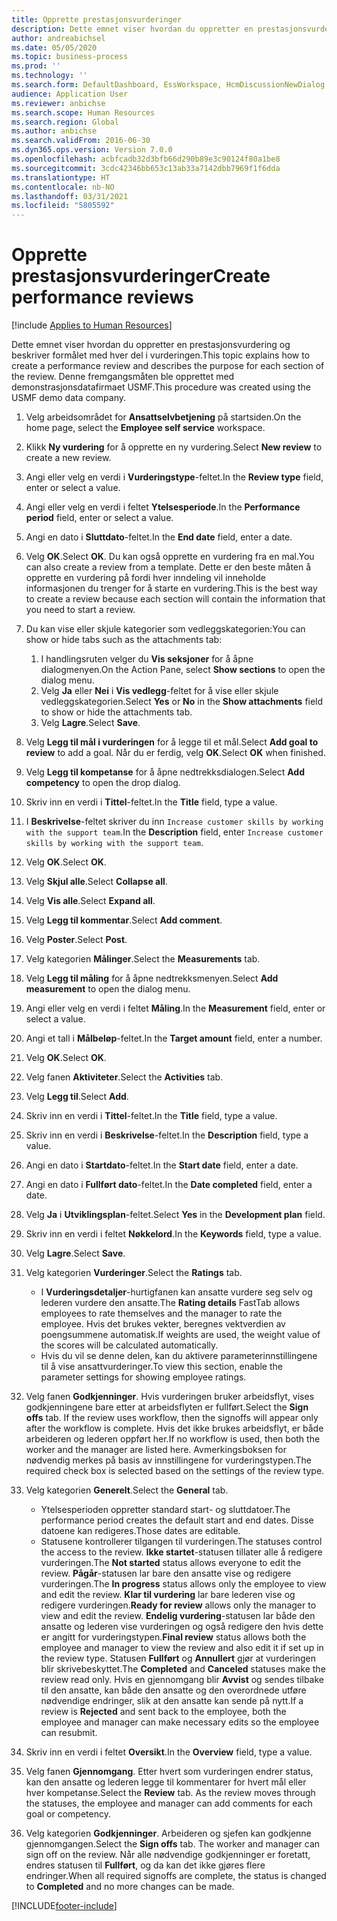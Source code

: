 ```yaml
---
title: Opprette prestasjonsvurderinger
description: Dette emnet viser hvordan du oppretter en prestasjonsvurdering og beskriver formålet med hver del i vurderingen.
author: andreabichsel
ms.date: 05/05/2020
ms.topic: business-process
ms.prod: ''
ms.technology: ''
ms.search.form: DefaultDashboard, EssWorkspace, HcmDiscussionNewDialog, HcmDiscussion, HcmDiscussionChangeSettings, HcmDiscussionAddGoalDialog, HcmTopicCreate, HcmMeasurementDetailDialog, HcmPerfJournalAdd, HcmEmployeeDevelopmentWorkspace
audience: Application User
ms.reviewer: anbichse
ms.search.scope: Human Resources
ms.search.region: Global
ms.author: anbichse
ms.search.validFrom: 2016-06-30
ms.dyn365.ops.version: Version 7.0.0
ms.openlocfilehash: acbfcadb32d3bfb66d290b89e3c90124f80a1be8
ms.sourcegitcommit: 3cdc42346bb653c13ab33a7142dbb7969f1f6dda
ms.translationtype: HT
ms.contentlocale: nb-NO
ms.lasthandoff: 03/31/2021
ms.locfileid: "5805592"
---
```

# <a name="create-performance-reviews"></a><span data-ttu-id="ec32a-103">Opprette prestasjonsvurderinger</span><span class="sxs-lookup"><span data-stu-id="ec32a-103">Create performance reviews</span></span>

[!include [Applies to Human Resources](../includes/applies-to-hr.md)]


<span data-ttu-id="ec32a-104">Dette emnet viser hvordan du oppretter en prestasjonsvurdering og beskriver formålet med hver del i vurderingen.</span><span class="sxs-lookup"><span data-stu-id="ec32a-104">This topic explains how to create a performance review and describes the purpose for each section of the review.</span></span> <span data-ttu-id="ec32a-105">Denne fremgangsmåten ble opprettet med demonstrasjonsdatafirmaet USMF.</span><span class="sxs-lookup"><span data-stu-id="ec32a-105">This procedure was created using the USMF demo data company.</span></span>

1. <span data-ttu-id="ec32a-106">Velg arbeidsområdet for **Ansattselvbetjening** på startsiden.</span><span class="sxs-lookup"><span data-stu-id="ec32a-106">On the home page, select the **Employee self service** workspace.</span></span>
2. <span data-ttu-id="ec32a-107">Klikk **Ny vurdering** for å opprette en ny vurdering.</span><span class="sxs-lookup"><span data-stu-id="ec32a-107">Select **New review** to create a new review.</span></span>
3. <span data-ttu-id="ec32a-108">Angi eller velg en verdi i **Vurderingstype**-feltet.</span><span class="sxs-lookup"><span data-stu-id="ec32a-108">In the **Review type** field, enter or select a value.</span></span>
4. <span data-ttu-id="ec32a-109">Angi eller velg en verdi i feltet **Ytelsesperiode**.</span><span class="sxs-lookup"><span data-stu-id="ec32a-109">In the **Performance period** field, enter or select a value.</span></span>
5. <span data-ttu-id="ec32a-110">Angi en dato i **Sluttdato**-feltet.</span><span class="sxs-lookup"><span data-stu-id="ec32a-110">In the **End date** field, enter a date.</span></span>
6. <span data-ttu-id="ec32a-111">Velg **OK**.</span><span class="sxs-lookup"><span data-stu-id="ec32a-111">Select **OK**.</span></span> <span data-ttu-id="ec32a-112">Du kan også opprette en vurdering fra en mal.</span><span class="sxs-lookup"><span data-stu-id="ec32a-112">You can also create a review from a template.</span></span> <span data-ttu-id="ec32a-113">Dette er den beste måten å opprette en vurdering på fordi hver inndeling vil inneholde informasjonen du trenger for å starte en vurdering.</span><span class="sxs-lookup"><span data-stu-id="ec32a-113">This is the best way to create a review because each section will contain the information that you need to start a review.</span></span>  
7. <span data-ttu-id="ec32a-114">Du kan vise eller skjule kategorier som vedleggskategorien:</span><span class="sxs-lookup"><span data-stu-id="ec32a-114">You can show or hide tabs such as the attachments tab:</span></span>

    1. <span data-ttu-id="ec32a-115">I handlingsruten velger du **Vis seksjoner** for å åpne dialogmenyen.</span><span class="sxs-lookup"><span data-stu-id="ec32a-115">On the Action Pane, select **Show sections** to open the dialog menu.</span></span>
    1. <span data-ttu-id="ec32a-116">Velg **Ja** eller **Nei** i **Vis vedlegg**-feltet for å vise eller skjule vedleggskategorien.</span><span class="sxs-lookup"><span data-stu-id="ec32a-116">Select **Yes** or **No** in the **Show attachments** field to show or hide the attachments tab.</span></span>
    1. <span data-ttu-id="ec32a-117">Velg **Lagre**.</span><span class="sxs-lookup"><span data-stu-id="ec32a-117">Select **Save**.</span></span>

8. <span data-ttu-id="ec32a-118">Velg **Legg til mål i vurderingen** for å legge til et mål.</span><span class="sxs-lookup"><span data-stu-id="ec32a-118">Select **Add goal to review** to add a goal.</span></span> <span data-ttu-id="ec32a-119">Når du er ferdig, velg **OK**.</span><span class="sxs-lookup"><span data-stu-id="ec32a-119">Select **OK** when finished.</span></span>
9. <span data-ttu-id="ec32a-120">Velg **Legg til kompetanse** for å åpne nedtrekksdialogen.</span><span class="sxs-lookup"><span data-stu-id="ec32a-120">Select **Add competency** to open the drop dialog.</span></span>
10. <span data-ttu-id="ec32a-121">Skriv inn en verdi i **Tittel**-feltet.</span><span class="sxs-lookup"><span data-stu-id="ec32a-121">In the **Title** field, type a value.</span></span>
11. <span data-ttu-id="ec32a-122">I **Beskrivelse**-feltet skriver du inn `Increase customer skills by working with the support team`.</span><span class="sxs-lookup"><span data-stu-id="ec32a-122">In the **Description** field, enter `Increase customer skills by working with the support team`.</span></span>
12. <span data-ttu-id="ec32a-123">Velg **OK**.</span><span class="sxs-lookup"><span data-stu-id="ec32a-123">Select **OK**.</span></span>
13. <span data-ttu-id="ec32a-124">Velg **Skjul alle**.</span><span class="sxs-lookup"><span data-stu-id="ec32a-124">Select **Collapse all**.</span></span>
14. <span data-ttu-id="ec32a-125">Velg **Vis alle**.</span><span class="sxs-lookup"><span data-stu-id="ec32a-125">Select **Expand all**.</span></span>
15. <span data-ttu-id="ec32a-126">Velg **Legg til kommentar**.</span><span class="sxs-lookup"><span data-stu-id="ec32a-126">Select **Add comment**.</span></span>
16. <span data-ttu-id="ec32a-127">Velg **Poster**.</span><span class="sxs-lookup"><span data-stu-id="ec32a-127">Select **Post**.</span></span>
17. <span data-ttu-id="ec32a-128">Velg kategorien **Målinger**.</span><span class="sxs-lookup"><span data-stu-id="ec32a-128">Select the **Measurements** tab.</span></span>
18. <span data-ttu-id="ec32a-129">Velg **Legg til måling** for å åpne nedtrekksmenyen.</span><span class="sxs-lookup"><span data-stu-id="ec32a-129">Select **Add measurement** to open the dialog menu.</span></span>
19. <span data-ttu-id="ec32a-130">Angi eller velg en verdi i feltet **Måling**.</span><span class="sxs-lookup"><span data-stu-id="ec32a-130">In the **Measurement** field, enter or select a value.</span></span>
26. <span data-ttu-id="ec32a-131">Angi et tall i **Målbeløp**-feltet.</span><span class="sxs-lookup"><span data-stu-id="ec32a-131">In the **Target amount** field, enter a number.</span></span>
20. <span data-ttu-id="ec32a-132">Velg **OK**.</span><span class="sxs-lookup"><span data-stu-id="ec32a-132">Select **OK**.</span></span>
21. <span data-ttu-id="ec32a-133">Velg fanen **Aktiviteter**.</span><span class="sxs-lookup"><span data-stu-id="ec32a-133">Select the **Activities** tab.</span></span>
22. <span data-ttu-id="ec32a-134">Velg **Legg til**.</span><span class="sxs-lookup"><span data-stu-id="ec32a-134">Select **Add**.</span></span>
23. <span data-ttu-id="ec32a-135">Skriv inn en verdi i **Tittel**-feltet.</span><span class="sxs-lookup"><span data-stu-id="ec32a-135">In the **Title** field, type a value.</span></span>
24. <span data-ttu-id="ec32a-136">Skriv inn en verdi i **Beskrivelse**-feltet.</span><span class="sxs-lookup"><span data-stu-id="ec32a-136">In the **Description** field, type a value.</span></span>
25. <span data-ttu-id="ec32a-137">Angi en dato i **Startdato**-feltet.</span><span class="sxs-lookup"><span data-stu-id="ec32a-137">In the **Start date** field, enter a date.</span></span>
26. <span data-ttu-id="ec32a-138">Angi en dato i **Fullført dato**-feltet.</span><span class="sxs-lookup"><span data-stu-id="ec32a-138">In the **Date completed** field, enter a date.</span></span>
27. <span data-ttu-id="ec32a-139">Velg **Ja** i **Utviklingsplan**-feltet.</span><span class="sxs-lookup"><span data-stu-id="ec32a-139">Select **Yes** in the **Development plan** field.</span></span>
28. <span data-ttu-id="ec32a-140">Skriv inn en verdi i feltet **Nøkkelord**.</span><span class="sxs-lookup"><span data-stu-id="ec32a-140">In the **Keywords** field, type a value.</span></span>
29. <span data-ttu-id="ec32a-141">Velg **Lagre**.</span><span class="sxs-lookup"><span data-stu-id="ec32a-141">Select **Save**.</span></span>
30. <span data-ttu-id="ec32a-142">Velg kategorien **Vurderinger**.</span><span class="sxs-lookup"><span data-stu-id="ec32a-142">Select the **Ratings** tab.</span></span>  

    - <span data-ttu-id="ec32a-143">I **Vurderingsdetaljer**-hurtigfanen kan ansatte vurdere seg selv og lederen vurdere den ansatte.</span><span class="sxs-lookup"><span data-stu-id="ec32a-143">The **Rating details** FastTab allows employees to rate themselves and the manager to rate the employee.</span></span> <span data-ttu-id="ec32a-144">Hvis det brukes vekter, beregnes vektverdien av poengsummene automatisk.</span><span class="sxs-lookup"><span data-stu-id="ec32a-144">If weights are used, the weight value of the scores will be calculated automatically.</span></span>  
    - <span data-ttu-id="ec32a-145">Hvis du vil se denne delen, kan du aktivere parameterinnstillingene til å vise ansattvurderinger.</span><span class="sxs-lookup"><span data-stu-id="ec32a-145">To view this section, enable the parameter settings for showing employee ratings.</span></span>  

31. <span data-ttu-id="ec32a-146">Velg fanen **Godkjenninger**. Hvis vurderingen bruker arbeidsflyt, vises godkjenningene bare etter at arbeidsflyten er fullført.</span><span class="sxs-lookup"><span data-stu-id="ec32a-146">Select the **Sign offs** tab. If the review uses workflow, then the signoffs will appear only after the workflow is complete.</span></span> <span data-ttu-id="ec32a-147">Hvis det ikke brukes arbeidsflyt, er både arbeideren og lederen oppført her.</span><span class="sxs-lookup"><span data-stu-id="ec32a-147">If no workflow is used, then both the worker and the manager are listed here.</span></span> <span data-ttu-id="ec32a-148">Avmerkingsboksen for nødvendig merkes på basis av innstillingene for vurderingstypen.</span><span class="sxs-lookup"><span data-stu-id="ec32a-148">The required check box is selected based on the settings of the review type.</span></span>  
32. <span data-ttu-id="ec32a-149">Velg kategorien **Generelt**.</span><span class="sxs-lookup"><span data-stu-id="ec32a-149">Select the **General** tab.</span></span>

    - <span data-ttu-id="ec32a-150">Ytelsesperioden oppretter standard start- og sluttdatoer.</span><span class="sxs-lookup"><span data-stu-id="ec32a-150">The performance period creates the default start and end dates.</span></span> <span data-ttu-id="ec32a-151">Disse datoene kan redigeres.</span><span class="sxs-lookup"><span data-stu-id="ec32a-151">Those dates are editable.</span></span>  
    - <span data-ttu-id="ec32a-152">Statusene kontrollerer tilgangen til vurderingen.</span><span class="sxs-lookup"><span data-stu-id="ec32a-152">The statuses control the access to the review.</span></span> <span data-ttu-id="ec32a-153">**Ikke startet**-statusen tillater alle å redigere vurderingen.</span><span class="sxs-lookup"><span data-stu-id="ec32a-153">The **Not started** status allows everyone to edit the review.</span></span> <span data-ttu-id="ec32a-154">**Pågår**-statusen lar bare den ansatte vise og redigere vurderingen.</span><span class="sxs-lookup"><span data-stu-id="ec32a-154">The **In progress** status allows only the employee to view and edit the review.</span></span> <span data-ttu-id="ec32a-155">**Klar til vurdering** lar bare lederen vise og redigere vurderingen.</span><span class="sxs-lookup"><span data-stu-id="ec32a-155">**Ready for review** allows only the manager to view and edit the review.</span></span> <span data-ttu-id="ec32a-156">**Endelig vurdering**-statusen lar både den ansatte og lederen vise vurderingen og også redigere den hvis dette er angitt for vurderingstypen.</span><span class="sxs-lookup"><span data-stu-id="ec32a-156">**Final review** status allows both the employee and manager to view the review and also edit it if set up in the review type.</span></span> <span data-ttu-id="ec32a-157">Statusen **Fullført** og **Annullert** gjør at vurderingen blir skrivebeskyttet.</span><span class="sxs-lookup"><span data-stu-id="ec32a-157">The **Completed** and **Canceled** statuses make the review read only.</span></span> <span data-ttu-id="ec32a-158">Hvis en gjennomgang blir **Avvist** og sendes tilbake til den ansatte, kan både den ansatte og den overordnede utføre nødvendige endringer, slik at den ansatte kan sende på nytt.</span><span class="sxs-lookup"><span data-stu-id="ec32a-158">If a review is **Rejected** and sent back to the employee, both the employee and manager can make necessary edits so the employee can resubmit.</span></span>

33. <span data-ttu-id="ec32a-159">Skriv inn en verdi i feltet **Oversikt**.</span><span class="sxs-lookup"><span data-stu-id="ec32a-159">In the **Overview** field, type a value.</span></span>
34. <span data-ttu-id="ec32a-160">Velg fanen **Gjennomgang**. Etter hvert som vurderingen endrer status, kan den ansatte og lederen legge til kommentarer for hvert mål eller hver kompetanse.</span><span class="sxs-lookup"><span data-stu-id="ec32a-160">Select the **Review** tab. As the review moves through the statuses, the employee and manager can add comments for each goal or competency.</span></span>  
35. <span data-ttu-id="ec32a-161">Velg kategorien **Godkjenninger**. Arbeideren og sjefen kan godkjenne gjennomgangen.</span><span class="sxs-lookup"><span data-stu-id="ec32a-161">Select the **Sign offs** tab. The worker and manager can sign off on the review.</span></span> <span data-ttu-id="ec32a-162">Når alle nødvendige godkjenninger er foretatt, endres statusen til **Fullført**, og da kan det ikke gjøres flere endringer.</span><span class="sxs-lookup"><span data-stu-id="ec32a-162">When all required signoffs are complete, the status is changed to **Completed** and no more changes can be made.</span></span>  



[!INCLUDE[footer-include](../includes/footer-banner.md)]